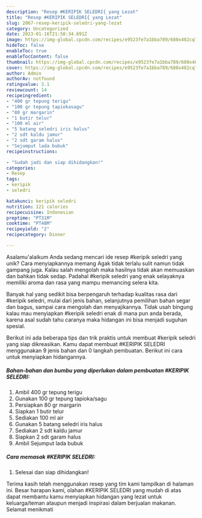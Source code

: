 ```yaml
---
description: "Resep #KERIPIK SELEDRI{ yang Lezat"
title: "Resep #KERIPIK SELEDRI{ yang Lezat"
slug: 2067-resep-keripik-seledri-yang-lezat
category: Uncategorized
date: 2023-01-16T21:50:34.691Z
image: https://img-global.cpcdn.com/recipes/e9523fe7a1bba789/680x482cq70/keripik-seledri-foto-resep-utama.jpg
hideToc: false
enableToc: true
enableTocContent: false
thumbnail: https://img-global.cpcdn.com/recipes/e9523fe7a1bba789/680x482cq70/keripik-seledri-foto-resep-utama.jpg
cover: https://img-global.cpcdn.com/recipes/e9523fe7a1bba789/680x482cq70/keripik-seledri-foto-resep-utama.jpg
author: Admin
authorAv: notfound
ratingvalue: 3.1
reviewcount: 14
recipeingredient:
- "400 gr tepung terigu"
- "100 gr tepung tapiokasagu"
- "80 gr margarin"
- "1 butir telur"
- "100 ml air"
- "5 batang seledri iris halus"
- "2 sdt kaldu jamur"
- "2 sdt garam halus"
- "Sejumput lada bubuk"
recipeinstructions:

- "Sudah jadi dan siap dihidangkan!"
categories:
- Resep
tags:
- keripik
- seledri

katakunci: keripik seledri 
nutrition: 121 calories
recipecuisine: Indonesian
preptime: "PT31M"
cooktime: "PT48M"
recipeyield: "2"
recipecategory: Dinner

---
```



Asalamu'alaikum Anda sedang mencari ide resep #keripik seledri yang unik? Cara menyiapkannya memang Agak tidak terlalu sulit namun tidak gampang juga. Kalau salah mengolah maka hasilnya tidak akan memuaskan dan bahkan tidak sedap. Padahal #keripik seledri yang enak selayaknya memiliki aroma dan rasa yang mampu memancing selera kita.


Banyak hal yang sedikit bisa berpengaruh terhadap kualitas rasa dari #keripik seledri, mulai dari jenis bahan, selanjutnya pemilihan bahan segar dan bagus, sampai cara mengolah dan menyajikannya. Tidak usah bingung kalau mau menyiapkan #keripik seledri enak di mana pun anda berada, karena asal sudah tahu caranya maka hidangan ini bisa menjadi suguhan spesial.




Berikut ini ada beberapa tips dan trik praktis untuk membuat #keripik seledri yang siap dikreasikan. Kamu dapat membuat #KERIPIK SELEDRI menggunakan 9 jenis bahan dan 0 langkah pembuatan. Berikut ini cara untuk menyiapkan hidangannya.

<!--inarticleads1-->

##### Bahan-bahan dan bumbu yang diperlukan dalam pembuatan #KERIPIK SELEDRI:

1. Ambil 400 gr tepung terigu
1. Gunakan 100 gr tepung tapioka/sagu
1. Persiapkan 80 gr margarin
1. Siapkan 1 butir telur
1. Sediakan 100 ml air
1. Gunakan 5 batang seledri iris halus
1. Sediakan 2 sdt kaldu jamur
1. Siapkan 2 sdt garam halus
1. Ambil Sejumput lada bubuk




<!--inarticleads2-->

##### Cara memasak #KERIPIK SELEDRI:


1. Selesai dan siap dihidangkan!



Terima kasih telah menggunakan resep yang tim kami tampilkan di halaman ini. Besar harapan kami, olahan #KERIPIK SELEDRI yang mudah di atas dapat membantu kamu menyiapkan hidangan yang lezat untuk keluarga/teman ataupun menjadi inspirasi dalam berjualan makanan. Selamat menikmati

